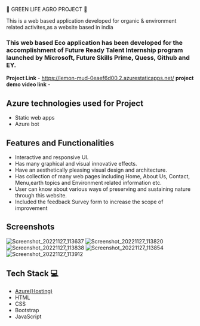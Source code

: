 🌱 GREEN LIFE AGRO PROJECT 🌱

This is a web based application developed for organic & environment related activites,as a website based in india

### This web based Eco application has been developed for the accomplishment of Future Ready Talent Internship program launched by Microsoft, Future Skills Prime, Quess, Github and EY.


**Project Link** - https://lemon-mud-0eaef6d00.2.azurestaticapps.net/
**project demo video link** - 

## Azure technologies used for Project

- Static web apps
- Azure bot

## Features and Functionalities 

- Interactive and responsive UI.
- Has many graphical and visual innovative effects.
- Have an aesthetically pleasing visual design and architecture.
- Has collection of many web pages including Home, About Us, Contact, Menu,earth topics and Environment related information etc.
- User can know about various ways of preserving and sustaining nature through this website.
- Included the feedback Survey form to increase the scope of improvement 

## Screenshots

![Screenshot_20221127_113637](https://user-images.githubusercontent.com/118334300/204121830-332d51b9-85a1-4d22-a8b4-940f570c7360.png)
![Screenshot_20221127_113820](https://user-images.githubusercontent.com/118334300/204121833-87ddba33-f00a-4083-8123-d6bb93ef738f.png)
![Screenshot_20221127_113838](https://user-images.githubusercontent.com/118334300/204121840-49bb39d5-edf7-42b5-9529-d0b47145c653.png)
![Screenshot_20221127_113854](https://user-images.githubusercontent.com/118334300/204121844-a1ecb3e1-5d29-4183-83ce-a87ca541491a.png)
![Screenshot_20221127_113912](https://user-images.githubusercontent.com/118334300/204121847-6bf1395c-3469-425e-ac0e-6ba3409fad8f.png)

## Tech Stack 💻
- [Azure(Hosting)](https://azure.microsoft.com/en-in/features/azure-portal/)
- HTML
- CSS
- Bootstrap
- JavaScript
